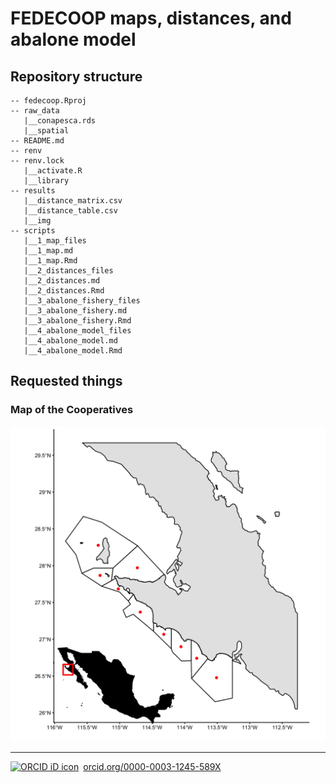 # FEDECOOP maps, distances, and abalone model


## Repository structure 

```
-- fedecoop.Rproj
-- raw_data
   |__conapesca.rds
   |__spatial
-- README.md
-- renv
-- renv.lock
   |__activate.R
   |__library
-- results
   |__distance_matrix.csv
   |__distance_table.csv
   |__img
-- scripts
   |__1_map_files
   |__1_map.md
   |__1_map.Rmd
   |__2_distances_files
   |__2_distances.md
   |__2_distances.Rmd
   |__3_abalone_fishery_files
   |__3_abalone_fishery.md
   |__3_abalone_fishery.Rmd
   |__4_abalone_model_files
   |__4_abalone_model.md
   |__4_abalone_model.Rmd
```

## Requested things

### Map of the Cooperatives

![Map of cooperatives. To see more maps, go to [here](scripts/1_map.md)](results/img/fedecoop_map.png)

--------- 

<a href="https://orcid.org/0000-0003-1245-589X" target="orcid.widget" rel="noopener noreferrer" style="vertical-align:top;"><img src="https://orcid.org/sites/default/files/images/orcid_16x16.png" style="width:1em;margin-right:.5em;" alt="ORCID iD icon">orcid.org/0000-0003-1245-589X</a>
